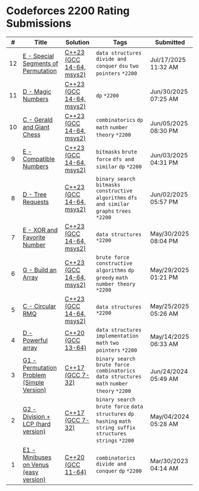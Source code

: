 # Codeforces 2200 Rating Submissions

| # | Title | Solution | Tags | Submitted |
|:-:|-------|----------|------|-----------|
| 12 | [E - Special Segments of Permutation](https://codeforces.com/contest/1156/problem/E) | [C++23 (GCC 14-64, msys2)](https://codeforces.com/contest/1156/submission/329279132) | `data structures` `divide and conquer` `dsu` `two pointers` `*2200` | Jul/17/2025 11:32 AM |
| 11 | [D - Magic Numbers](https://codeforces.com/contest/628/problem/D) | [C++23 (GCC 14-64, msys2)](https://codeforces.com/contest/628/submission/326588310) | `dp` `*2200` | Jun/30/2025 07:25 AM |
| 10 | [C - Gerald and Giant Chess](https://codeforces.com/contest/559/problem/C) | [C++23 (GCC 14-64, msys2)](https://codeforces.com/contest/559/submission/323011960) | `combinatorics` `dp` `math` `number theory` `*2200` | Jun/05/2025 08:30 PM |
| 9 | [E - Compatible Numbers](https://codeforces.com/contest/165/problem/E) | [C++23 (GCC 14-64, msys2)](https://codeforces.com/contest/165/submission/322645822) | `bitmasks` `brute force` `dfs and similar` `dp` `*2200` | Jun/03/2025 04:31 PM |
| 8 | [D - Tree Requests](https://codeforces.com/contest/570/problem/D) | [C++23 (GCC 14-64, msys2)](https://codeforces.com/contest/570/submission/322514968) | `binary search` `bitmasks` `constructive algorithms` `dfs and similar` `graphs` `trees` `*2200` | Jun/02/2025 05:57 PM |
| 7 | [E - XOR and Favorite Number](https://codeforces.com/contest/617/problem/E) | [C++23 (GCC 14-64, msys2)](https://codeforces.com/contest/617/submission/322063080) | `data structures` `*2200` | May/30/2025 08:04 PM |
| 6 | [G - Build an Array](https://codeforces.com/contest/2114/problem/G) | [C++23 (GCC 14-64, msys2)](https://codeforces.com/contest/2114/submission/321880227) | `brute force` `constructive algorithms` `dp` `greedy` `math` `number theory` `*2200` | May/29/2025 01:21 PM |
| 5 | [C - Circular RMQ](https://codeforces.com/contest/52/problem/C) | [C++23 (GCC 14-64, msys2)](https://codeforces.com/contest/52/submission/321174364) | `data structures` `*2200` | May/25/2025 05:26 AM |
| 4 | [D - Powerful array](https://codeforces.com/contest/86/problem/D) | [C++20 (GCC 13-64)](https://codeforces.com/contest/86/submission/319576894) | `data structures` `implementation` `math` `two pointers` `*2200` | May/14/2025 06:33 AM |
| 3 | [G1 - Permutation Problem (Simple Version)](https://codeforces.com/contest/1986/problem/G1) | [C++17 (GCC 7-32)](https://codeforces.com/contest/1986/submission/267109961) | `binary search` `brute force` `combinatorics` `data structures` `math` `number theory` `*2200` | Jun/24/2024 05:49 AM |
| 2 | [G2 - Division + LCP (hard version)](https://codeforces.com/contest/1968/problem/G2) | [C++17 (GCC 7-32)](https://codeforces.com/contest/1968/submission/259429088) | `binary search` `brute force` `data structures` `dp` `hashing` `math` `string suffix structures` `strings` `*2200` | May/04/2024 05:28 AM |
| 1 | [E1 - Minibuses on Venus (easy version)](https://codeforces.com/contest/1808/problem/E1) | [C++20 (GCC 11-64)](https://codeforces.com/contest/1808/submission/199762416) | `combinatorics` `divide and conquer` `dp` `*2200` | Mar/30/2023 04:14 AM |